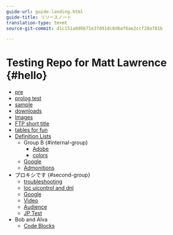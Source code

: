 ```yaml
---
guide-url: guide-landing.html
guide-title: リリースノート
translation-type: tm+mt
source-git-commit: d1c151a8d6b71e37d91dc8d6af6ae2ccf28a781b

---
```


# Testing Repo for Matt Lawrence {#hello}

* [pre](pre.md)
* [prolog test](prolog.md)
* [sample](sample.md)
* [downloads](downloads.md)
* [Images](images.md)
* [FTP short title](ftp.md)
* [tables for fun](tables.md)
* [Definition Lists](definition.md)
   * Group B {#internal-group}
      * [Adobe](https://www.adobe.com)
      * [colors](color.md)
   * [Google](https://www.google.com)
   * [Admonitions](admonition.md)
* プロキシです {#second-group}
   * [troubleshooting](troubleshooting.md)
   * [loc uicontrol and dnl](locdnl.md)
   * [Google](https://www.google.com)
   * [Video](videos.md)
   * [Audience](audience-lab-faq.md)
   * [JP Test](jptest.md)
* Bob and Alva
   * [Code Blocks](code-block.md)
